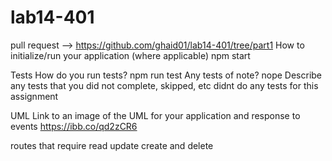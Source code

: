 # lab14-401
pull request --> https://github.com/ghaid01/lab14-401/tree/part1
How to initialize/run your application (where applicable)
npm start

Tests
How do you run tests? npm run test
Any tests of note? nope 
Describe any tests that you did not complete, skipped, etc
didnt do any tests for this assignment 

UML 
Link to an image of the UML for your application and response to events
https://ibb.co/qd2zCR6


routes that require read update create and delete